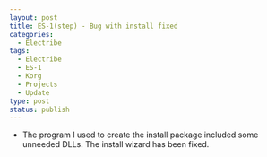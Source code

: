 ```yaml
---
layout: post
title: ES-1(step) - Bug with install fixed
categories:
  - Electribe
tags:
  - Electribe
  - ES-1
  - Korg
  - Projects
  - Update
type: post
status: publish
---
```


- The program I used to create the install package included some unneeded DLLs. The install wizard has been fixed.
